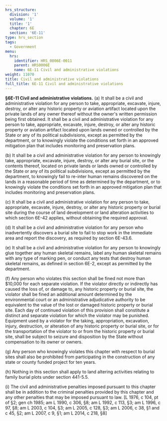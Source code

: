 ```yaml
---
hrs_structure:
  division: '1'
  volume: '1'
  title: '1'
  chapter: 6E
  section: '6E-11'
type: hrs_section
tags:
  - Government
menu:
  hrs:
    identifier: HRS_0006E-0011
    parent: HRS0006E
    name: 6E-11 Civil and administrative violations
weight: 11070
title: Civil and administrative violations
full_title: 6E-11 Civil and administrative violations
---
```

**§6E-11 Civil and administrative violations.** (a) It shall be a civil and administrative violation for any person to take, appropriate, excavate, injure, destroy, or alter any historic property or aviation artifact located upon the private lands of any owner thereof without the owner's written permission being first obtained. It shall be a civil and administrative violation for any person to take, appropriate, excavate, injure, destroy, or alter any historic property or aviation artifact located upon lands owned or controlled by the State or any of its political subdivisions, except as permitted by the department, or to knowingly violate the conditions set forth in an approved mitigation plan that includes monitoring and preservation plans.

(b) It shall be a civil and administrative violation for any person to knowingly take, appropriate, excavate, injure, destroy, or alter any burial site, or the contents thereof, located on private lands or lands owned or controlled by the State or any of its political subdivisions, except as permitted by the department, to knowingly fail to re-inter human remains discovered on the lands in a reasonable period of time as determined by the department, or to knowingly violate the conditions set forth in an approved mitigation plan that includes monitoring and preservation plans.

(c) It shall be a civil and administrative violation for any person to take, appropriate, excavate, injure, destroy, or alter any historic property or burial site during the course of land development or land alteration activities to which section 6E-42 applies, without obtaining the required approval.

(d) It shall be a civil and administrative violation for any person who inadvertently discovers a burial site to fail to stop work in the immediate area and report the discovery, as required by section 6E-43.6.

(e) It shall be a civil and administrative violation for any person to knowingly glue together any human skeletal remains, label any human skeletal remains with any type of marking pen, or conduct any tests that destroy human skeletal remains, as defined in section 6E-2, except as permitted by the department.

(f) Any person who violates this section shall be fined not more than $10,000 for each separate violation. If the violator directly or indirectly has caused the loss of, or damage to, any historic property or burial site, the violator shall be fined an additional amount determined by the environmental court or an administrative adjudicative authority to be equivalent to the value of the lost or damaged historic property or burial site. Each day of continued violation of this provision shall constitute a distinct and separate violation for which the violator may be punished. Equipment used by a violator for the taking, appropriation, excavation, injury, destruction, or alteration of any historic property or burial site, or for the transportation of the violator to or from the historic property or burial site, shall be subject to seizure and disposition by the State without compensation to its owner or owners.

(g) Any person who knowingly violates this chapter with respect to burial sites shall also be prohibited from participating in the construction of any state or county funded project for ten years.

(h) Nothing in this section shall apply to land altering activities relating to family burial plots under section 441-5.5.

(i) The civil and administrative penalties imposed pursuant to this chapter shall be in addition to the criminal penalties provided by this chapter and any other penalties that may be imposed pursuant to law. [L 1976, c 104, pt of §2; gen ch 1985; am L 1990, c 306, §8; am L 1992, c 113, §3; am L 1996, c 97, §8; am L 2003, c 104, §3; am L 2005, c 128, §3; am L 2006, c 38, §1 and c 45, §2; am L 2007, c 9, §1; am L 2014, c 218, §8]